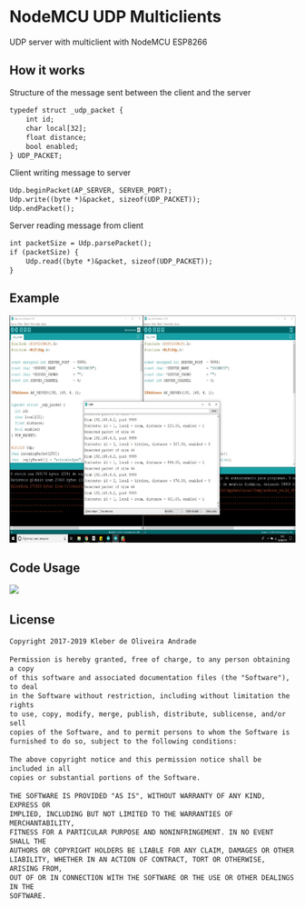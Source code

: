 # NodeMCU UDP Multiclients

UDP server with multiclient with NodeMCU ESP8266

## How it works

Structure of the message sent between the client and the server

```arduino
typedef struct _udp_packet {
    int id;
    char local[32];
    float distance;
    bool enabled;
} UDP_PACKET;
```

Client writing message to server

```arduino
Udp.beginPacket(AP_SERVER, SERVER_PORT);
Udp.write((byte *)&packet, sizeof(UDP_PACKET));
Udp.endPacket();
```

Server reading message from client

```arduino
int packetSize = Udp.parsePacket();
if (packetSize) {
    Udp.read((byte *)&packet, sizeof(UDP_PACKET));
}
```

## Example

<p align="left">
  <img src="https://github.com/kleberandrade/nodemcu-udp-multiclient/blob/master/figures/sample.jpeg" height="400"/>
</p>

## Code Usage

[![](http://img.youtube.com/vi/j2EpkgpPG8g/0.jpg)](http://www.youtube.com/watch?v=j2EpkgpPG8g "")

## License

    Copyright 2017-2019 Kleber de Oliveira Andrade
    
    Permission is hereby granted, free of charge, to any person obtaining a copy
    of this software and associated documentation files (the "Software"), to deal
    in the Software without restriction, including without limitation the rights
    to use, copy, modify, merge, publish, distribute, sublicense, and/or sell
    copies of the Software, and to permit persons to whom the Software is
    furnished to do so, subject to the following conditions:
    
    The above copyright notice and this permission notice shall be included in all
    copies or substantial portions of the Software.
    
    THE SOFTWARE IS PROVIDED "AS IS", WITHOUT WARRANTY OF ANY KIND, EXPRESS OR
    IMPLIED, INCLUDING BUT NOT LIMITED TO THE WARRANTIES OF MERCHANTABILITY,
    FITNESS FOR A PARTICULAR PURPOSE AND NONINFRINGEMENT. IN NO EVENT SHALL THE
    AUTHORS OR COPYRIGHT HOLDERS BE LIABLE FOR ANY CLAIM, DAMAGES OR OTHER
    LIABILITY, WHETHER IN AN ACTION OF CONTRACT, TORT OR OTHERWISE, ARISING FROM,
    OUT OF OR IN CONNECTION WITH THE SOFTWARE OR THE USE OR OTHER DEALINGS IN THE
    SOFTWARE.